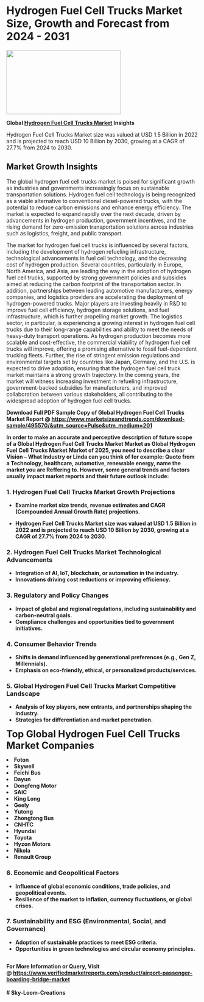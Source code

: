 <H1>Hydrogen Fuel Cell Trucks Market Size, Growth and Forecast from 2024 - 2031</H1><img class="aligncenter size-medium wp-image-584254" src="https://thirdeyenews.in/wp-content/uploads/2024/09/Global-Market-Research-300x168.jpeg" alt="" width="300" height="168" /><p><strong>Global&nbsp;<a href="https://www.marketsizeandtrends.com/download-sample/495570/&amp;utm_source=Pulse&amp;utm_medium=201">Hydrogen Fuel Cell Trucks Market</a> Insights</strong></p><p>Hydrogen Fuel Cell Trucks Market size was valued at USD 1.5 Billion in 2022 and is projected to reach USD 10 Billion by 2030, growing at a CAGR of 27.7% from 2024 to 2030.</p><p><h2>Market Growth Insights</h2> <p>The global hydrogen fuel cell trucks market is poised for significant growth as industries and governments increasingly focus on sustainable transportation solutions. Hydrogen fuel cell technology is being recognized as a viable alternative to conventional diesel-powered trucks, with the potential to reduce carbon emissions and enhance energy efficiency. The market is expected to expand rapidly over the next decade, driven by advancements in hydrogen production, government incentives, and the rising demand for zero-emission transportation solutions across industries such as logistics, freight, and public transport.</p> <p><strong></strong></p> <p>The market for hydrogen fuel cell trucks is influenced by several factors, including the development of hydrogen refueling infrastructure, technological advancements in fuel cell technology, and the decreasing cost of hydrogen production. Several countries, particularly in Europe, North America, and Asia, are leading the way in the adoption of hydrogen fuel cell trucks, supported by strong government policies and subsidies aimed at reducing the carbon footprint of the transportation sector. In addition, partnerships between leading automotive manufacturers, energy companies, and logistics providers are accelerating the deployment of hydrogen-powered trucks. Major players are investing heavily in R&D to improve fuel cell efficiency, hydrogen storage solutions, and fuel infrastructure, which is further propelling market growth. The logistics sector, in particular, is experiencing a growing interest in hydrogen fuel cell trucks due to their long-range capabilities and ability to meet the needs of heavy-duty transport operations. As hydrogen production becomes more scalable and cost-effective, the commercial viability of hydrogen fuel cell trucks will improve, offering a promising alternative to fossil fuel-dependent trucking fleets. Further, the rise of stringent emission regulations and environmental targets set by countries like Japan, Germany, and the U.S. is expected to drive adoption, ensuring that the hydrogen fuel cell truck market maintains a strong growth trajectory. In the coming years, the market will witness increasing investment in refueling infrastructure, government-backed subsidies for manufacturers, and improved collaboration between various stakeholders, all contributing to the widespread adoption of hydrogen fuel cell trucks. <p><strong></p><p><span class=""><strong>Download Full PDF Sample Copy of Global Hydrogen Fuel Cell Trucks Market Report</strong> @ <a href="https://www.marketsizeandtrends.com/download-sample/495570/&amp;utm_source=Pulse&amp;utm_medium=201" target="_blank">https://www.marketsizeandtrends.com/download-sample/495570/&amp;utm_source=Pulse&amp;utm_medium=201</a></span></p><p>In order to make an accurate and perceptive description of future scope of a Global&nbsp;Hydrogen Fuel Cell Trucks Market Market as Global&nbsp;Hydrogen Fuel Cell Trucks Market Market of 2025, you need to describe a clear Vision &ndash; What Industry or Linda can you think of for example: Quote from a Technology, healthcare, automotive, renewable energy, name the market you are Reffering to. However, some general trends and factors usually impact market reports and their future outlook include:</p><h3>1.&nbsp;<strong>Hydrogen Fuel Cell Trucks Market Growth Projections</strong></h3><ul><li>Examine market size trends, revenue estimates and CAGR (Compounded Annual Growth Rate) projections.</li><li><p>Hydrogen Fuel Cell Trucks Market size was valued at USD 1.5 Billion in 2022 and is projected to reach USD 10 Billion by 2030, growing at a CAGR of 27.7% from 2024 to 2030.</p></li></ul><h3>2.&nbsp;<strong>Hydrogen Fuel Cell Trucks Market Technological Advancements</strong></h3><ul><li>Integration of AI, IoT, blockchain, or automation in the industry.</li><li>Innovations driving cost reductions or improving efficiency.</li></ul><h3>3.&nbsp;<strong>Regulatory and Policy Changes</strong></h3><ul><li>Impact of global and regional regulations, including sustainability and carbon-neutral goals.</li><li>Compliance challenges and opportunities tied to government initiatives.</li></ul><h3>4.&nbsp;<strong>Consumer Behavior Trends</strong></h3><ul><li>Shifts in demand influenced by generational preferences (e.g., Gen Z, Millennials).</li><li>Emphasis on eco-friendly, ethical, or personalized products/services.</li></ul><h3>5.&nbsp;<strong>Global Hydrogen Fuel Cell Trucks Market Competitive Landscape</strong></h3><ul><li>Analysis of key players, new entrants, and partnerships shaping the industry.</li><li>Strategies for differentiation and market penetration.</li></ul><p data-pm-slice="1 1 []"><span style="color: inherit; font-family: inherit; font-size: 25px;">Top Global Hydrogen Fuel Cell Trucks Market Companies</span></p><div class="" data-test-id=""><p><li>Foton</li><li> Skywell</li><li> Feichi Bus</li><li> Dayun</li><li> Dongfeng Motor</li><li> SAIC</li><li> King Long</li><li> Geely</li><li> Yutong</li><li> Zhongtong Bus</li><li> CNHTC</li><li> Hyundai</li><li> Toyota</li><li> Hyzon Motors</li><li> Nikola</li><li> Renault Group</li></p></div><h3>6.&nbsp;<strong>Economic and Geopolitical Factors</strong></h3><ul><li>Influence of global economic conditions, trade policies, and geopolitical events.</li><li>Resilience of the market to inflation, currency fluctuations, or global crises.</li></ul><h3>7.&nbsp;<strong>Sustainability and ESG (Environmental, Social, and Governance)</strong></h3><ul><li>Adoption of sustainable practices to meet ESG criteria.</li><li>Opportunities in green technologies and circular economy principles.</li></ul><h2><strong style="font-size: 14px;">For More Information or Query, Visit @&nbsp;</strong><a style="background-color: #ffffff; font-size: 14px;" href="https://www.marketsizeandtrends.com/report/hydrogen-fuel-cell-trucks-market/" target="_blank">https://www.verifiedmarketreports.com/product/airport-passenger-boarding-bridge-market</a></h2># Sky-Loom-Creations
